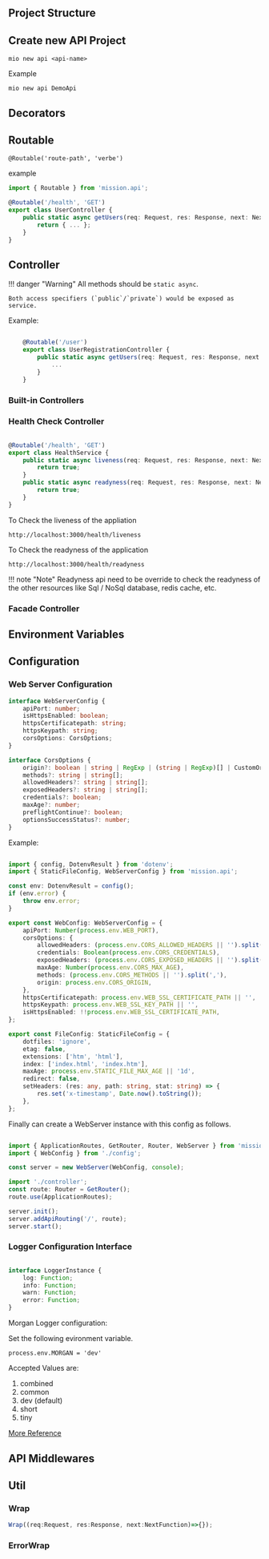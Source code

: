 ## Project Structure
## Create new API Project

    mio new api <api-name>

Example

    mio new api DemoApi

## Decorators

## Routable

    @Routable('route-path', 'verbe')

example

``` typescript
import { Routable } from 'mission.api';

@Routable('/health', 'GET')
export class UserController {
    public static async getUsers(req: Request, res: Response, next: NextFunction): Promise<boolean> {
        return { ... };
    }
}

```

## Controller
    
!!! danger "Warning"
    All methods should be `static async`.
    
    Both access specifiers (`public`/`private`) would be exposed as service.
    
Example:

```typescript

    @Routable('/user')
    export class UserRegistrationController {
        public static async getUsers(req: Request, res: Response, next: NextFunction): Promise<any> {
            ...
        }
    }
```

### Built-in Controllers

### Health Check Controller

```typescript 

@Routable('/health', 'GET')
export class HealthService {
    public static async liveness(req: Request, res: Response, next: NextFunction): Promise<boolean> {
        return true;
    }
    public static async readyness(req: Request, res: Response, next: NextFunction): Promise<boolean> {
        return true;
    }
}
```
To Check the liveness of the appliation
    
    http://localhost:3000/health/liveness

To Check the readyness of the application

    http://localhost:3000/health/readyness

!!! note "Note"
    Readyness api need to be override to check the readyness of the other resources like Sql / NoSql database, redis cache, etc.

### Facade Controller

## Environment Variables

## Configuration

### Web Server Configuration

``` typescript
interface WebServerConfig {
    apiPort: number;
    isHttpsEnabled: boolean;
    httpsCertificatepath: string;
    httpsKeypath: string;
    corsOptions: CorsOptions;
}

interface CorsOptions {
    origin?: boolean | string | RegExp | (string | RegExp)[] | CustomOrigin;
    methods?: string | string[];
    allowedHeaders?: string | string[];
    exposedHeaders?: string | string[];
    credentials?: boolean;
    maxAge?: number;
    preflightContinue?: boolean;
    optionsSuccessStatus?: number;
}
```
Example: 

``` typescript

import { config, DotenvResult } from 'dotenv';
import { StaticFileConfig, WebServerConfig } from 'mission.api';

const env: DotenvResult = config();
if (env.error) {
    throw env.error;
}

export const WebConfig: WebServerConfig = {
    apiPort: Number(process.env.WEB_PORT),
    corsOptions: {
        allowedHeaders: (process.env.CORS_ALLOWED_HEADERS || '').split(','),
        credentials: Boolean(process.env.CORS_CREDENTIALS),
        exposedHeaders: (process.env.CORS_EXPOSED_HEADERS || '').split(','),
        maxAge: Number(process.env.CORS_MAX_AGE),
        methods: (process.env.CORS_METHODS || '').split(','),
        origin: process.env.CORS_ORIGIN,
    },
    httpsCertificatepath: process.env.WEB_SSL_CERTIFICATE_PATH || '',
    httpsKeypath: process.env.WEB_SSL_KEY_PATH || '',
    isHttpsEnabled: !!process.env.WEB_SSL_CERTIFICATE_PATH,
};

export const FileConfig: StaticFileConfig = {
    dotfiles: 'ignore',
    etag: false,
    extensions: ['htm', 'html'],
    index: ['index.html', 'index.htm'],
    maxAge: process.env.STATIC_FILE_MAX_AGE || '1d',
    redirect: false,
    setHeaders: (res: any, path: string, stat: string) => {
        res.set('x-timestamp', Date.now().toString());
    },
};

```

Finally can create a WebServer instance with this config as follows.

``` typescript

import { ApplicationRoutes, GetRouter, Router, WebServer } from 'mission.api';
import { WebConfig } from './config';

const server = new WebServer(WebConfig, console);

import './controller';
const route: Router = GetRouter();
route.use(ApplicationRoutes);

server.init();
server.addApiRouting('/', route);
server.start();


```

### Logger Configuration Interface


``` typescript 

interface LoggerInstance {
    log: Function;
    info: Function;
    warn: Function;
    error: Function;
}
```
Morgan Logger configuration: 

Set the following evironment variable. 

    process.env.MORGAN = 'dev'
Accepted Values are: 
1. combined
2. common
3. dev (default)
4. short
5. tiny

[More Reference](https://www.npmjs.com/package/morgan)

## API Middlewares

## Util

### Wrap

``` typescript
Wrap((req:Request, res:Response, next:NextFunction)=>{});

```

### ErrorWrap
